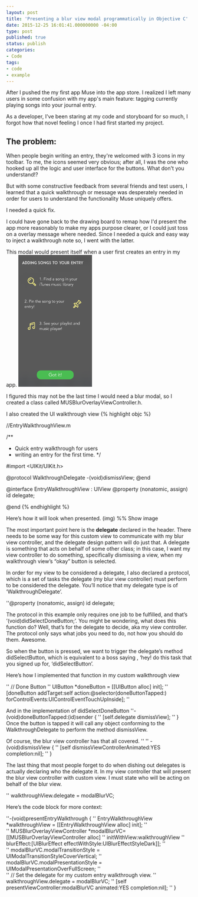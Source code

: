 ```yaml
---
layout: post
title: 'Presenting a blur view modal programmatically in Objective C'
date: 2015-12-25 16:01:41.000000000 -04:00
type: post
published: true
status: publish
categories:
- Code
tags:
- code
- example
---
```


After I pushed the my first app Muse into the app store. I realized I left many users in some confusion with my app's main feature: tagging currently playing songs into your journal entry.

As a developer, I've been staring at my code and storyboard for so much, I forgot how that novel feeling I once I had first started my project.

<!--more-->

## The problem:
When people begin writing an entry, they're welcomed with 3 icons in my toolbar.
To me, the icons seemed very obvious; after all, I was the one who hooked up all the logic and user interface for the buttons. What don't you understand!?

But with some constructive feedback from several friends and test users, I learned that a quick walkthrough or message was desperately needed in order for users to understand the functionality Muse uniquely offers.

I needed a quick fix.

I could have gone back to the drawing board to remap how I'd present the app more reasonably to make my apps purpose clearer, or I could just toss on a overlay message where needed. Since I needed a quick and easy way to inject a walkthrough note so, I went with the latter.

This modal would present itself when a user first creates an entry in my app.
<img src="/assets/entry-walkthrough-modal.png" width="200">


I figured this may not be the last time I would need a blur modal, so I created a class called MUSBlurOverlayViewController.h.

I also created the UI walkthrough view
{% highlight objc %}

//EntryWalkthroughView.m

/**
 * Quick entry walkthrough for users
 * writing an entry for the first time.
 */

#import <UIKit/UIKit.h>

@protocol WalkthroughDelegate <NSObject>
-(void)dismissView;
@end

@interface EntryWalkthroughView : UIView
@property (nonatomic, assign) id <WalkthroughDelegate> delegate;

@end
{% endhighlight %}

Here’s how it will look when presented.
(img)
%% Show image

The most important point here is the **delegate** declared in the header.
There needs to be some way for this custom view to communicate with my blur view controller, and the delegate design pattern will do just that. A delegate is something that acts on behalf of some other class; in this case, I want my view controller to do something, specifically dismissing a view, when my walkthrough view’s “okay” button is selected.

In order for my view to be considered a delegate, I also declared a protocol, which is a set of tasks the delegate (my blur view controller) must perform to be considered the delegate. You’ll notice that my delegate type is of ‘WalkthroughDelegate’.

''@property (nonatomic, assign) id <WalkthroughDelegate> delegate;

The protocol in this example only requires one job to be fulfilled, and that’s ’(void)didSelectDoneButton;’. You might be wondering, what does this function do? Well, that’s for the delegate to decide, aka my view controller. The protocol only says what jobs you need to do, not how you should do them. Awesome.

So when the button is pressed, we want to trigger the delegate’s method didSelectButton, which is equivalent to a boss saying , ‘hey! do this task that you signed up for, ‘didSelectButton’.

Here’s how I implemented that function in my custom walkthrough view

''   // Done Button
''         UIButton *doneButton = [[UIButton alloc] init];
''         [doneButton addTarget:self action:@selector(doneButtonTapped:) forControlEvents:UIControlEventTouchUpInside];
''

And in the implementation of didSelectDoneButton
''-(void)doneButtonTapped:(id)sender {
''     [self.delegate dismissView];
'' }
Once the button is tapped it will call any object conforming to the WalkthroughDelegate to perform the method dismissView.

Of course, the blur view controller has that all covered.
''
'' -(void)dismissView {
''     [self dismissViewControllerAnimated:YES completion:nil];
'' }

The last thing that most people forget to do when dishing out delegates is actually declaring who the delegate it. In my view controller that will present the blur view controller with custom view. I must state who will be acting on behalf of the blur view.

''  walkthroughView.delegate = modalBlurVC;

Here’s the code block for more context:

''-(void)presentEntryWalkthrough {
''     EntryWalkthroughView *walkthroughView = [[EntryWalkthroughView alloc] init];
''     
''     MUSBlurOverlayViewController *modalBlurVC= [[MUSBlurOverlayViewController alloc]
''                                                 initWithView:walkthroughView
''                                                 blurEffect:[UIBlurEffect effectWithStyle:UIBlurEffectStyleDark]];
''     
''     modalBlurVC.modalTransitionStyle = UIModalTransitionStyleCoverVertical;
''     modalBlurVC.modalPresentationStyle = UIModalPresentationOverFullScreen;
''     
''     // Set the delegate for my custom entry walkthrough view.
''     walkthroughView.delegate = modalBlurVC;
''     [self presentViewController:modalBlurVC animated:YES completion:nil];
'' }
